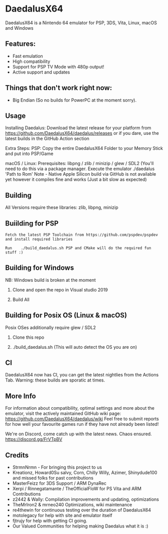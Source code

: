 # DaedalusX64
 
DaedalusX64 is a Nintendo 64 emulator for PSP, 3DS, Vita, Linux, macOS and Windows
 
## Features:
 
- Fast emulation
- High compatibility
- Support for PSP TV Mode with 480p output!
- Active support and updates

## Things that don't work right now:
- Big Endian (So no builds for PowerPC at the moment sorry).
 
## Usage
 
Installing Daedalus:
Download the latest release for your platform from https://github.com/DaedalusX64/daedalus/releases or if you dare, use the latest builds in the GitHub Action section

Extra Steps:
PSP: Copy the entire DaedalusX64 Folder to your Memory Stick and put into PSP/Game

macOS / Linux:
 Prerequisites: libpng / zlib / minizip / glew / SDL2 (You'll need to do this via a package manager.
 Execute the emulator ./daedalus 'Path to Rom' 
Note - Native Apple Silicon build via GitHub is not available yet however it compiles fine and works (Just a bit slow as expected)
## Building
All Versions require these libraries: zlib, libpng, minizip
 ## Buiilding for PSP
    Fetch the latest PSP Toolchain from https://github.com/pspdev/pspdev and install required libraries
    
    Run    ./build_daedalus.sh PSP and CMake will do the required fun stuff :)

## Building for Windows 

NB: Windows build is broken at the moment 

1) Clone and open the repo in Visual studio 2019

2) Build All

## Building for Posix OS (Linux & macOS)
Posix OSes additionally require glew / SDL2

1) Clone this repo 

2) ./build_daedalus.sh (This will auto detect the OS you are on)
 
 ## CI
 DaedalusX64 now has CI, you can get the latest nightlies from the Actions Tab.
 Warning: these builds are sporatic at times.

## More Info
 
For information about compatibility, optimal settings and more about the emulator, visit the actively maintained GitHub wiki page: https://github.com/DaedalusX64/daedalus/wiki Feel free to submit reports for how well your favourite games run if they have not already been listed!
 
We're on Discord, come catch up with the latest news. Chaos ensured. https://discord.gg/FrVTpBV
 
## Credits
- StrmnNrmn - For bringing this project to us
- Kreationz, Howard0Su salvy, Corn, Chilly Willy, Azimer, Shinydude100 and missed folks for past contributions
- MasterFeizz for 3DS Support / ARM DynaRec
- Xerpi / Rinnegatamante / TheOfficialFloW for PS Vita and ARM Contributions
- z2442 & Wally: Compilation improvements and updating, optimizations
- TheMrIron2 & mrneo240 Optimizations, wiki maintenance
- re4thewin for continuous testing over the duration of DaedalusX64
- motolegacy for help with site and emulator itself
- fjtrujy for help with getting CI going.
- Our Valued Communities for helping making Daedalus what it is :)
